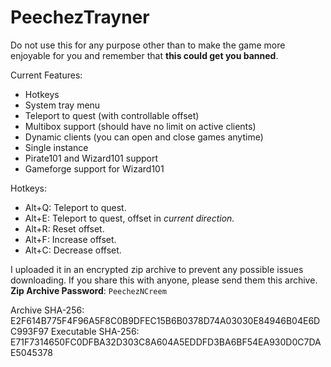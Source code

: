 # PeechezTrayner

Do not use this for any purpose other than to make the game more enjoyable for
you and remember that **this could get you banned**.

Current Features:
- Hotkeys
- System tray menu
- Teleport to quest (with controllable offset)
- Multibox support (should have no limit on active clients)
- Dynamic clients (you can open and close games anytime)
- Single instance
- Pirate101 and Wizard101 support
- Gameforge support for Wizard101

Hotkeys:
- Alt+Q: Teleport to quest.
- Alt+E: Teleport to quest, offset in *current direction.*
- Alt+R: Reset offset.
- Alt+F: Increase offset.
- Alt+C: Decrease offset.

I uploaded it in an encrypted zip archive to prevent any possible issues downloading. If you share this with anyone, please send them this archive.
**Zip Archive Password**: `PeechezNCreem`

Archive SHA-256: E2F614B775F4F96A5F8C0B9DFEC15B6B0378D74A03030E84946B04E6DC993F97
Executable SHA-256: E71F7314650FC0DFBA32D303C8A604A5EDDFD3BA6BF54EA930D0C7DAE5045378
